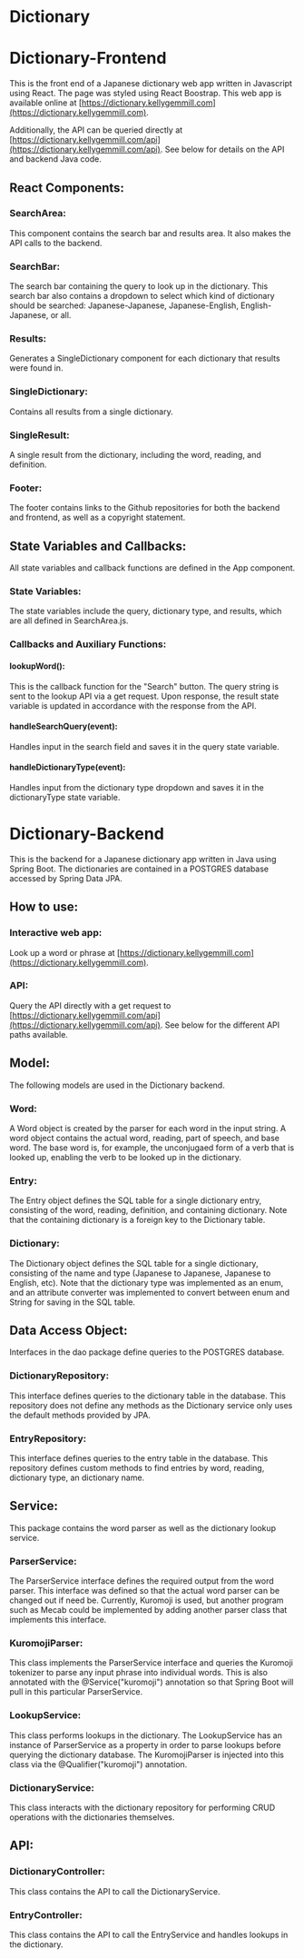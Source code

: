 # Dictionary

# Dictionary-Frontend
This is the front end of a Japanese dictionary web app written in Javascript using React. The page was styled using React Boostrap. This web app is available online at [https://dictionary.kellygemmill.com](https://dictionary.kellygemmill.com). 

Additionally, the API can be queried directly at [https://dictionary.kellygemmill.com/api](https://dictionary.kellygemmill.com/api). See below for details on the API and backend Java code. 

## React Components:

### SearchArea: 
This component contains the search bar and results area. It also makes the API calls to the backend.

### SearchBar:
The search bar containing the query to look up in the dictionary. This search bar also contains a dropdown to select which kind of dictionary should be searched: Japanese-Japanese, Japanese-English, English-Japanese, or all. 

### Results:
Generates a SingleDictionary component for each dictionary that results were found in.

### SingleDictionary: 
Contains all results from a single dictionary. 

### SingleResult:
A single result from the dictionary, including the word, reading, and definition. 

### Footer:
The footer contains links to the Github repositories for both the backend and frontend, as well as a copyright statement.

## State Variables and Callbacks:
All state variables and callback functions are defined in the App component. 

### State Variables:
The state variables include the query, dictionary type, and results, which are all defined in SearchArea.js. 

### Callbacks and Auxiliary Functions:

#### lookupWord(): 
This is the callback function for the "Search" button. The query string is sent to the lookup API via a get request. Upon response, the result state variable is updated in accordance with the response from the API.

#### handleSearchQuery(event):
Handles input in the search field and saves it in the query state variable.

#### handleDictionaryType(event):
Handles input from the dictionary type dropdown and saves it in the dictionaryType state variable.

# Dictionary-Backend
This is the backend for a Japanese dictionary app written in Java using Spring Boot. The dictionaries are contained in a POSTGRES database accessed by Spring Data JPA.

## How to use: 

### Interactive web app:
Look up a word or phrase at [https://dictionary.kellygemmill.com](https://dictionary.kellygemmill.com).

### API:
Query the API directly with a get request to [https://dictionary.kellygemmill.com/api](https://dictionary.kellygemmill.com/api). See below for the different API paths available.

## Model: 
The following models are used in the Dictionary backend.

### Word:
A Word object is created by the parser for each word in the input string. A word object contains the actual word, reading, part of speech, and base word. The base word is, for example, the unconjugaed form of a verb that is looked up, enabling the verb to be looked up in the dictionary.

### Entry:
The Entry object defines the SQL table for a single dictionary entry, consisting of the word, reading, definition, and containing dictionary. Note that the containing dictionary is a foreign key to the Dictionary table.

### Dictionary:
The Dictionary object defines the SQL table for a single dictionary, consisting of the name and type (Japanese to Japanese, Japanese to English, etc). Note that the dictionary type was implemented as an enum, and an attribute converter was implemented to convert between enum and String for saving in the SQL table.

## Data Access Object:
Interfaces in the dao package define queries to the POSTGRES database. 

### DictionaryRepository: 
This interface defines queries to the dictionary table in the database. This repository does not define any methods as the Dictionary service only uses the default methods provided by JPA.

### EntryRepository: 
This interface defines queries to the entry table in the database. This repository defines custom methods to find entries by word, reading, dictionary type, an dictionary name.

## Service: 
This package contains the word parser as well as the dictionary lookup service.

### ParserService: 
The ParserService interface defines the required output from the word parser. This interface was defined so that the actual word parser can be changed out if need be. Currently, Kuromoji is used, but another program such as Mecab could be implemented by adding another parser class that implements this interface. 

### KuromojiParser:
This class implements the ParserService interface and queries the Kuromoji tokenizer to parse any input phrase into individual words. This is also annotated with the @Service("kuromoji") annotation so that Spring Boot will pull in this particular ParserService.

### LookupService:
This class performs lookups in the dictionary. The LookupService has an instance of ParserService as a property in order to parse lookups before querying the dictionary database. The KuromojiParser is injected into this class via the @Qualifier("kuromoji") annotation.

### DictionaryService:
This class interacts with the dictionary repository for performing CRUD operations with the dictionaries themselves.

## API: 

### DictionaryController:
This class contains the API to call the DictionaryService. 

### EntryController:
This class contains the API to call the EntryService and handles lookups in the dictionary.
